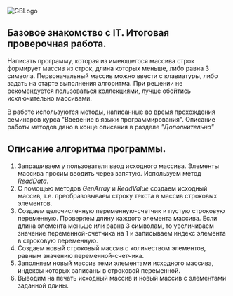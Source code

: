 ![GBLogo](GBlogo.png) 
## **Базовое знакомство с IT. Итоговая проверочная работа.** 

Написать программу, которая из имеющегося массива строк формирует массив из строк, длина которых меньше, либо равна 3 символа. Первоначальный массив можно ввести с клавиатуры, либо задать на старте выполнения алгоритма. При решении не рекомендуется пользоваться коллекциями, лучше обойтись исключительно массивами.

В работе используются методы, написанные во время прохождения семинаров курса "Введение в языки программирования". Описание работы методов дано в конце описания в разделе *"Дополнительно"*

## Описание алгоритма программы.
1. Запрашиваем у пользователя ввод  исходного массива. Элементы массива просим вводить через запятую. Используем метод *ReadData*.
2. С помощью методов *GenArray* и *ReadValue* создаем исходный массив, т.е. преобразовываем строку текста в массив строковых элементов.
3. Создаем целочисленную переменную-счетчик и пустую строковую переменную. Проверяем длину каждого элемента массива. Если длина элемента меньше или равна 3 символам, то увеличиваем значение переменной-счетчика на 1 и записываем индекс элемента в строковую переменную.
4. Создаем новый строковый массив с количеством элементов, равным значению переменной-счетчика. 
5. Заполняем новый массив теми элементами исходного массива, индексы которых записаны в строковой переменной.
6. Выводим на печать исходный массив и новый массив с элементами заданной длины. 